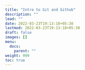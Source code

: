 ```yaml
---
title: "Intro to Git and Github"
description: ""
lead: ""
date: 2022-03-23T19:13:18+05:30
lastmod: 2022-03-23T19:13:18+05:30
draft: false
images: []
menu:
  docs:
    parent: ""
weight: 999
toc: true
---
```

